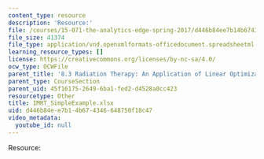 ```yaml
---
content_type: resource
description: 'Resource:'
file: /courses/15-071-the-analytics-edge-spring-2017/d446b84ee7b14b674346648750f18c47_IMRT_SimpleExample.xlsx
file_size: 41374
file_type: application/vnd.openxmlformats-officedocument.spreadsheetml.sheet
learning_resource_types: []
license: https://creativecommons.org/licenses/by-nc-sa/4.0/
ocw_type: OCWFile
parent_title: '8.3 Radiation Therapy: An Application of Linear Optimization '
parent_type: CourseSection
parent_uid: 45f16175-2649-6ba1-fed2-d4528a0cc423
resourcetype: Other
title: IMRT_SimpleExample.xlsx
uid: d446b84e-e7b1-4b67-4346-648750f18c47
video_metadata:
  youtube_id: null
---
```

Resource: